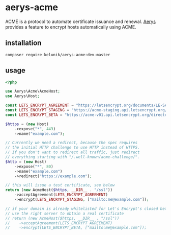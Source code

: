 # aerys-acme

ACME is a protocol to automate certificate issuance and renewal. [Aerys](https://github.com/amphp/aerys) provides a feature to encrypt hosts automatically using ACME.

## installation

```
composer require kelunik/aerys-acme:dev-master
```

## usage

```php
<?php

use Aerys\Acme\AcmeHost;
use Aerys\Host;

const LETS_ENCRYPT_AGREEMENT = "https://letsencrypt.org/documents/LE-SA-v1.0.1-July-27-2015.pdf";
const LETS_ENCRYPT_STAGING = "https://acme-staging.api.letsencrypt.org/directory";
const LETS_ENCRYPT_BETA = "https://acme-v01.api.letsencrypt.org/directory";

$https = (new Host)
    ->expose("*", 443)
    ->name("example.com");

// Currently we need a redirect, because the spec requires
// the initial HTTP challenge to use HTTP instead of HTTPS.
// If you don't want to redirect all traffic, just redirect
// everything starting with "/.well-known/acme-challenge/".
$http = (new Host)
    ->expose("*", 80)
    ->name("example.com")
    ->redirect("https://example.com");

// this will issue a test certificate, see below
return (new AcmeHost($https, __DIR__ . "/ssl"))
    ->acceptAgreement(LETS_ENCRYPT_AGREEMENT)
    ->encrypt(LETS_ENCRYPT_STAGING, ["mailto:me@example.com"]);

// if your domain is already whitelisted for Let's Encrypt's closed beta,
// use the right server to obtain a real certificate
// return (new AcmeHost($https, __DIR__ . "/ssl"))
//    ->acceptAgreement(LETS_ENCRYPT_AGREEMENT)
//    ->encrypt(LETS_ENCRYPT_BETA, ["mailto:me@example.com"]);
```
